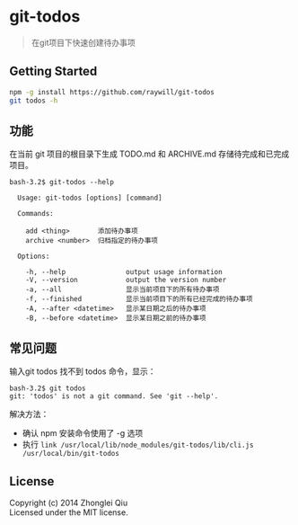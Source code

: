 # git-todos

> 在git项目下快速创建待办事项


## Getting Started


```sh
npm -g install https://github.com/raywill/git-todos
git todos -h
```

## 功能

在当前 git 项目的根目录下生成 TODO.md 和 ARCHIVE.md 存储待完成和已完成项目。

```
bash-3.2$ git-todos --help

  Usage: git-todos [options] [command]

  Commands:

    add <thing>       添加待办事项
    archive <number>  归档指定的待办事项

  Options:

    -h, --help               output usage information
    -V, --version            output the version number
    -a, --all                显示当前项目下的所有待办事项
    -f, --finished           显示当前项目下的所有已经完成的待办事项
    -A, --after <datetime>   显示某日期之后的待办事项
    -B, --before <datetime>  显示某日期之前的待办事项
```

## 常见问题

输入git todos 找不到 todos 命令，显示：
```
bash-3.2$ git todos
git: 'todos' is not a git command. See 'git --help'.
```
解决方法：
-  确认 npm 安装命令使用了 -g 选项
- 执行 <code>link /usr/local/lib/node_modules/git-todos/lib/cli.js /usr/local/bin/git-todos</code>

## License

Copyright (c) 2014 Zhonglei Qiu  
Licensed under the MIT license.
